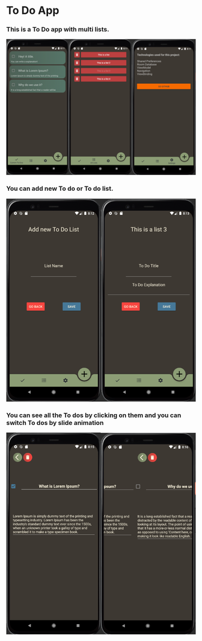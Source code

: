 # To Do App

### This is a To Do app with multi lists.
![](https://raw.githubusercontent.com/yeocak/ToDoApp/master/images_github/MainActivity.png)

### You can add new To do or To do list.
![](https://github.com/yeocak/ToDoApp/blob/master/images_github/AddFragment.png)

### You can see all the To dos by clicking on them and you can switch To dos by slide animation
![](https://github.com/yeocak/ToDoApp/blob/master/images_github/ShowActivity.png)
